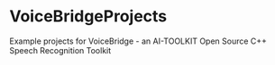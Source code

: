 # VoiceBridgeProjects
Example projects for VoiceBridge - an AI-TOOLKIT Open Source C++ Speech Recognition Toolkit
